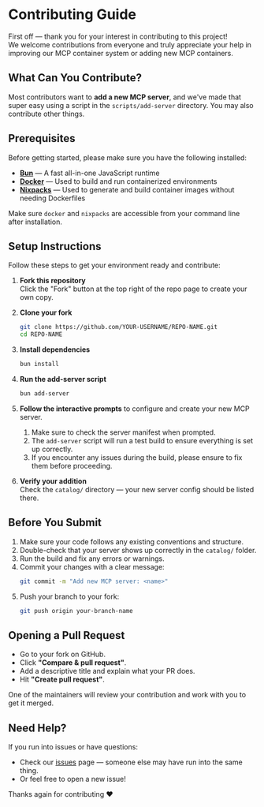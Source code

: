 # Contributing Guide

First off — thank you for your interest in contributing to this project!  
We welcome contributions from everyone and truly appreciate your help in improving our MCP container system or adding new MCP containers.

## What Can You Contribute?

Most contributors want to **add a new MCP server**, and we've made that super easy using a script in the `scripts/add-server` directory.
You may also contribute other things.

## Prerequisites

Before getting started, please make sure you have the following installed:

- [**Bun**](https://bun.sh/) — A fast all-in-one JavaScript runtime
- [**Docker**](https://www.docker.com/) — Used to build and run containerized environments
- [**Nixpacks**](https://nixpacks.com/docs/install) — Used to generate and build container images without needing Dockerfiles

Make sure `docker` and `nixpacks` are accessible from your command line after installation.

## Setup Instructions

Follow these steps to get your environment ready and contribute:

1. **Fork this repository**  
   Click the "Fork" button at the top right of the repo page to create your own copy.

2. **Clone your fork**
   ```bash
   git clone https://github.com/YOUR-USERNAME/REPO-NAME.git
   cd REPO-NAME
   ```

3. **Install dependencies**
   ```bash
   bun install
   ```

4. **Run the add-server script**
   ```bash
   bun add-server
   ```

5. **Follow the interactive prompts** to configure and create your new MCP server.
   1. Make sure to check the server manifest when prompted.
   2. The `add-server` script will run a test build to ensure everything is set up correctly.
   3. If you encounter any issues during the build, please ensure to fix them before proceeding.

6. **Verify your addition**  
   Check the `catalog/` directory — your new server config should be listed there.

## Before You Submit

1. Make sure your code follows any existing conventions and structure.
2. Double-check that your server shows up correctly in the `catalog/` folder.
3. Run the build and fix any errors or warnings.
4. Commit your changes with a clear message:
   ```bash
   git commit -m "Add new MCP server: <name>"
   ```
5. Push your branch to your fork:
   ```bash
   git push origin your-branch-name
   ```

## Opening a Pull Request

- Go to your fork on GitHub.
- Click **"Compare & pull request"**.
- Add a descriptive title and explain what your PR does.
- Hit **"Create pull request"**.

One of the maintainers will review your contribution and work with you to get it merged.

## Need Help?

If you run into issues or have questions:
- Check our [issues](https://github.com/metorial/mcp-containers/issues) page — someone else may have run into the same thing.
- Or feel free to open a new issue!

Thanks again for contributing ❤️
